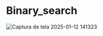 # Binary_search

![Captura de tela 2025-01-12 141323](https://github.com/user-attachments/assets/dfa8130b-908c-4631-b8d6-b1a7ea18449c)

